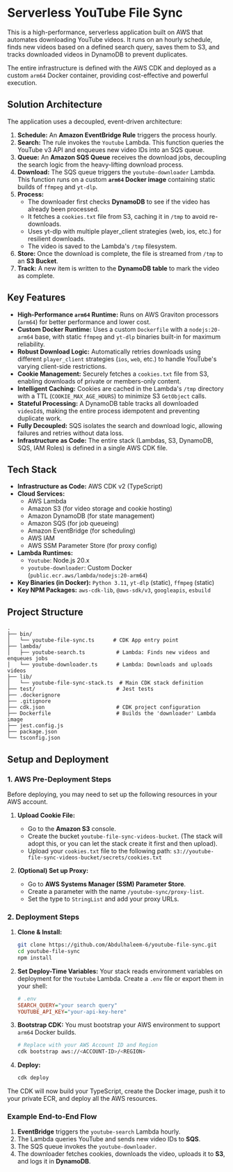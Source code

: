 # Serverless YouTube File Sync

This is a high-performance, serverless application built on AWS that automates downloading YouTube videos. It runs on an hourly schedule, finds new videos based on a defined search query, saves them to S3, and tracks downloaded videos in DynamoDB to prevent duplicates.

The entire infrastructure is defined with the AWS CDK and deployed as a custom `arm64` Docker container, providing cost-effective and powerful execution.

## Solution Architecture

The application uses a decoupled, event-driven architecture:

1.  **Schedule:** An **Amazon EventBridge Rule** triggers the process hourly.
2.  **Search:** The rule invokes the `Youtube` Lambda. This function queries the YouTube v3 API and enqueues new video IDs into an SQS queue.
3.  **Queue:** An **Amazon SQS Queue** receives the download jobs, decoupling the search logic from the heavy-lifting download process.
4.  **Download:** The SQS queue triggers the `youtube-downloader` Lambda. This function runs on a custom **`arm64` Docker image** containing static builds of `ffmpeg` and `yt-dlp`.
5.  **Process:**
    - The downloader first checks **DynamoDB** to see if the video has already been processed.
    - It fetches a `cookies.txt` file from S3, caching it in `/tmp` to avoid re-downloads.
    - Uses yt-dlp with multiple player_client strategies (web, ios, etc.) for resilient downloads.
    - The video is saved to the Lambda's `/tmp` filesystem.
6.  **Store:** Once the download is complete, the file is streamed from `/tmp` to an **S3 Bucket**.
7.  **Track:** A new item is written to the **DynamoDB table** to mark the video as complete.

## Key Features

- **High-Performance `arm64` Runtime:** Runs on AWS Graviton processors (`arm64`) for better performance and lower cost.
- **Custom Docker Runtime:** Uses a custom `Dockerfile` with a `nodejs:20-arm64` base, with static `ffmpeg` and `yt-dlp` binaries built-in for maximum reliability.
- **Robust Download Logic:** Automatically retries downloads using different `player_client` strategies (`ios`, `web`, etc.) to handle YouTube's varying client-side restrictions.
- **Cookie Management:** Securely fetches a `cookies.txt` file from S3, enabling downloads of private or members-only content.
- **Intelligent Caching:** Cookies are cached in the Lambda's `/tmp` directory with a TTL (`COOKIE_MAX_AGE_HOURS`) to minimize S3 `GetObject` calls.
- **Stateful Processing:** A DynamoDB table tracks all downloaded `videoId`s, making the entire process idempotent and preventing duplicate work.
- **Fully Decoupled:** SQS isolates the search and download logic, allowing failures and retries without data loss.
- **Infrastructure as Code:** The entire stack (Lambdas, S3, DynamoDB, SQS, IAM Roles) is defined in a single AWS CDK file.

## Tech Stack

- **Infrastructure as Code:** AWS CDK v2 (TypeScript)
- **Cloud Services:**
  - AWS Lambda
  - Amazon S3 (for video storage and cookie hosting)
  - Amazon DynamoDB (for state management)
  - Amazon SQS (for job queueing)
  - Amazon EventBridge (for scheduling)
  - AWS IAM
  - AWS SSM Parameter Store (for proxy config)
- **Lambda Runtimes:**
  - `Youtube`: Node.js 20.x
  - `youtube-downloader`: Custom Docker (`public.ecr.aws/lambda/nodejs:20-arm64`)
- **Key Binaries (in Docker):** `Python 3.11`, `yt-dlp` (static), `ffmpeg` (static)
- **Key NPM Packages:** `aws-cdk-lib`, `@aws-sdk/v3`, `googleapis`, `esbuild`

## Project Structure

```
.
├── bin/
│   └── youtube-file-sync.ts      # CDK App entry point
├── lambda/
│   ├── youtube-search.ts          # Lambda: Finds new videos and enqueues jobs
│   └── youtube-downloader.ts      # Lambda: Downloads and uploads videos
├── lib/
│   └── youtube-file-sync-stack.ts  # Main CDK stack definition
├── test/                          # Jest tests
├── .dockerignore
├── .gitignore
├── cdk.json                       # CDK project configuration
├── Dockerfile                     # Builds the 'downloader' Lambda image
├── jest.config.js
├── package.json
└── tsconfig.json
```

## Setup and Deployment

### 1. AWS Pre-Deployment Steps

Before deploying, you may need to set up the following resources in your AWS account.

1.  **Upload Cookie File:**

    - Go to the **Amazon S3** console.
    - Create the bucket `youtube-file-sync-videos-bucket`. (The stack will adopt this, or you can let the stack create it first and then upload).
    - Upload your `cookies.txt` file to the following path:
      `s3://youtube-file-sync-videos-bucket/secrets/cookies.txt`

2.  **(Optional) Set up Proxy:**
    - Go to **AWS Systems Manager (SSM) Parameter Store**.
    - Create a parameter with the name `/youtube-sync/proxy-list`.
    - Set the type to `StringList` and add your proxy URLs.

### 2. Deployment Steps

1.  **Clone & Install:**

    ```sh
    git clone https://github.com/Abdulhaleem-6/youtube-file-sync.git
    cd youtube-file-sync
    npm install
    ```

2.  **Set Deploy-Time Variables:**
    Your stack reads environment variables on deployment for the `Youtube` Lambda. Create a `.env` file or export them in your shell:

    ```ini
    # .env
    SEARCH_QUERY="your search query"
    YOUTUBE_API_KEY="your-api-key-here"
    ```

3.  **Bootstrap CDK:**
    You must bootstrap your AWS environment to support `arm64` Docker builds.

    ```sh
    # Replace with your AWS Account ID and Region
    cdk bootstrap aws://<ACCOUNT-ID>/<REGION>
    ```

4.  **Deploy:**
    ```sh
    cdk deploy
    ```

The CDK will now build your TypeScript, create the Docker image, push it to your private ECR, and deploy all the AWS resources.

### Example End-to-End Flow

1. **EventBridge** triggers the `youtube-search` Lambda hourly.
2. The Lambda queries YouTube and sends new video IDs to **SQS**.
3. The SQS queue invokes the `youtube-downloader`.
4. The downloader fetches cookies, downloads the video, uploads it to **S3**, and logs it in **DynamoDB**.
